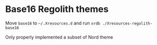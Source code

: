 # Base16 Regolith themes

Move `base16` to `~/.Xresources.d` and run `xrdb ./Xresources-regolith-base16`

Only properly implemented a subset of Nord theme
